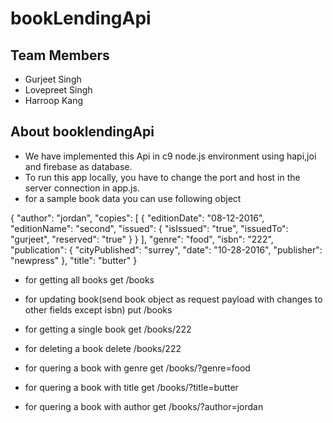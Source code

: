 # bookLendingApi
## Team Members
* Gurjeet Singh
* Lovepreet Singh
* Harroop Kang

## About booklendingApi
* We have implemented this Api in c9 node.js environment using hapi,joi and firebase as database.
* To run this app locally, you have to change the port and host in the server connection in app.js.
* for a sample book data you can use following object

{
    "author": "jordan",
    "copies": [
        {
            "editionDate": "08-12-2016",
            "editionName": "second",
            "issued": {
                "isIssued": "true",
                "issuedTo": "gurjeet",
                "reserved": "true"
            }
        }
    ],
    "genre": "food",
    "isbn": "222",
    "publication": {
        "cityPublished": "surrey",
        "date": "10-28-2016",
        "publisher": "newpress"
    },
    "title": "butter"
}

* for getting all books
get /books

* for updating book(send book object as request payload with changes to other fields except isbn)
put /books

* for getting a single book
get /books/222

* for deleting a book
delete /books/222

* for quering a book with genre
get /books/?genre=food

* for quering a book with title
get /books/?title=butter

* for quering a book with author
get /books/?author=jordan





